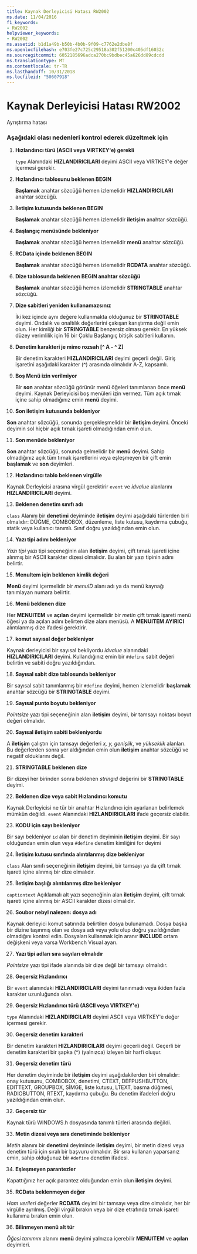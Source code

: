 ```yaml
---
title: Kaynak Derleyicisi Hatası RW2002
ms.date: 11/04/2016
f1_keywords:
- RW2002
helpviewer_keywords:
- RW2002
ms.assetid: b1d1a49b-b50b-4b0b-9f09-c7762e2dbe8f
ms.openlocfilehash: e703fe27c725c29518a302f51200c405df16032c
ms.sourcegitcommit: 6052185696adca270bc9bdbec45a626dd89cdcdd
ms.translationtype: MT
ms.contentlocale: tr-TR
ms.lasthandoff: 10/31/2018
ms.locfileid: "50607918"
---
```

# <a name="resource-compiler-error-rw2002"></a>Kaynak Derleyicisi Hatası RW2002

Ayrıştırma hatası

### <a name="to-fix-by-checking-the-following-possible-causes"></a>Aşağıdaki olası nedenleri kontrol ederek düzeltmek için

1. **Hızlandırıcı türü (ASCII veya VIRTKEY'e) gerekli**

   `type` Alanındaki **HIZLANDIRICILARI** deyimi ASCII veya VIRTKEY'e değer içermesi gerekir.

1. **Hızlandırıcı tablosunu beklenen BEGIN**

   **Başlamak** anahtar sözcüğü hemen izlemelidir **HIZLANDIRICILARI** anahtar sözcüğü.

1. **İletişim kutusunda beklenen BEGIN**

   **Başlamak** anahtar sözcüğü hemen izlemelidir **iletişim** anahtar sözcüğü.

1. **Başlangıç menüsünde bekleniyor**

   **Başlamak** anahtar sözcüğü hemen izlemelidir **menü** anahtar sözcüğü.

1. **RCData içinde beklenen BEGIN**

   **Başlamak** anahtar sözcüğü hemen izlemelidir **RCDATA** anahtar sözcüğü.

1. **Dize tablosunda beklenen BEGIN anahtar sözcüğü**

   **Başlamak** anahtar sözcüğü hemen izlemelidir **STRINGTABLE** anahtar sözcüğü.

1. **Dize sabitleri yeniden kullanamazsınız**

   İki kez içinde aynı değere kullanmakta olduğunuz bir **STRINGTABLE** deyimi. Ondalık ve onaltılık değerlerini çakışan karıştırma değil emin olun. Her kimliği bir **STRINGTABLE** benzersiz olması gerekir. En yüksek düzey verimlilik için 16 bir Çoklu Başlangıç bitişik sabitleri kullanın.

1. **Denetim karakteri je mimo rozsah [^ A - ^ Z]**

   Bir denetim karakteri **HIZLANDIRICILARI** deyimi geçerli değil. Giriş işaretini aşağıdaki karakter (**^**) arasında olmalıdır A-Z, kapsamlı.

9. **Boş Menü izin verilmiyor**

   Bir **son** anahtar sözcüğü görünür menü öğeleri tanımlanan önce **menü** deyimi. Kaynak Derleyicisi boş menüleri izin vermez. Tüm açık tırnak içine sahip olmadığınız emin **menü** deyimi.

10. **Son iletişim kutusunda bekleniyor**

   **Son** anahtar sözcüğü, sonunda gerçekleşmelidir bir **iletişim** deyimi. Önceki deyimin sol hiçbir açık tırnak işareti olmadığından emin olun.

11. **Son menüde bekleniyor**

   **Son** anahtar sözcüğü, sonunda gelmelidir bir **menü** deyimi. Sahip olmadığınız açık tüm tırnak işaretlerini veya eşleşmeyen bir çift emin **başlamak** ve **son** deyimleri.

12. **Hızlandırıcı tablo beklenen virgülle**

   Kaynak Derleyicisi arasına virgül gerektirir `event` ve *idvalue* alanlarını **HIZLANDIRICILARI** deyimi.

13. **Beklenen denetim sınıfı adı**

   `class` Alanını bir **denetimi** deyiminde **iletişim** deyimi aşağıdaki türlerden biri olmalıdır: DÜĞME, COMBOBOX, düzenleme, liste kutusu, kaydırma çubuğu, statik veya kullanıcı tanımlı. Sınıf doğru yazıldığından emin olun.

14. **Yazı tipi adını bekleniyor**

   *Yazı tipi* yazı tipi seçeneğinin alan **iletişim** deyimi, çift tırnak işareti içine alınmış bir ASCII karakter dizesi olmalıdır. Bu alan bir yazı tipinin adını belirtir.

15. **MenuItem için beklenen kimlik değeri**

   **Menü** deyimi içermelidir bir *menuID* alanı adı ya da menü kaynağı tanımlayan numara belirtir.

16. **Menü beklenen dize**

   Her **MENUITEM** ve **açılan** deyimi içermelidir bir *metin* çift tırnak işareti menü öğesi ya da açılan adını belirten dize alanı menüsü. A **MENUITEM AYIRICI** alıntılanmış dize ifadesi gerektirir.

17. **komut sayısal değer bekleniyor**

   Kaynak derleyicisi bir sayısal bekliyordu *idvalue* alanındaki **HIZLANDIRICILARI** deyimi. Kullandığınız emin bir `#define` sabit değeri belirtin ve sabiti doğru yazıldığından.

18. **Sayısal sabit dize tablosunda bekleniyor**

   Bir sayısal sabit tanımlanmış bir `#define` deyimi, hemen izlemelidir **başlamak** anahtar sözcüğü bir **STRINGTABLE** deyimi.

19. **Sayısal punto boyutu bekleniyor**

   *Pointsize* yazı tipi seçeneğinin alan **iletişim** deyimi, bir tamsayı noktası boyut değeri olmalıdır.

20. **Sayısal iletişim sabiti bekleniyordu**

   A **iletişim** çalıştın için tamsayı değerleri *x, y, genişlik*, ve *yükseklik* alanları. Bu değerlerden sonra yer aldığından emin olun **iletişim** anahtar sözcüğü ve negatif olduklarını değil.

21. **STRINGTABLE beklenen dize**

   Bir dizeyi her birinden sonra beklenen *stringıd* değerini bir **STRINGTABLE** deyimi.

22. **Beklenen dize veya sabit Hızlandırıcı komutu**

   Kaynak Derleyicisi ne tür bir anahtar Hızlandırıcı için ayarlanan belirlemek mümkün değildi. `event` Alanındaki **HIZLANDIRICILARI** ifade geçersiz olabilir.

23. **KODU için sayı bekleniyor**

   Bir sayı bekleniyor `id` alan bir denetim deyiminin **iletişim** deyimi. Bir sayı olduğundan emin olun veya `#define` denetim kimliğini for deyimi

24. **İletişim kutusu sınıfında alıntılanmış dize bekleniyor**

   `class` Alan sınıfı seçeneğinin **iletişim** deyimi, bir tamsayı ya da çift tırnak işareti içine alınmış bir dize olmalıdır.

25. **İletişim başlığı alıntılanmış dize bekleniyor**

   `captiontext` Açıklamalı alt yazı seçeneğinin alan **iletişim** deyimi, çift tırnak işareti içine alınmış bir ASCII karakter dizesi olmalıdır.

26. **Soubor nebyl nalezen: dosya adı**

   Kaynak derleyici komut satırında belirtilen dosya bulunamadı. Dosya başka bir dizine taşınmış olan ve dosya adı veya yolu olup doğru yazıldığından olmadığını kontrol edin. Dosyaları kullanmak için aranır **INCLUDE** ortam değişkeni veya varsa Workbench Visual ayarı.

27. **Yazı tipi adları sıra sayıları olmalıdır**

   *Pointsize* yazı tipi ifade alanında bir dize değil bir tamsayı olmalıdır.

28. **Geçersiz Hızlandırıcı**

   Bir `event` alanındaki **HIZLANDIRICILARI** deyimi tanınmadı veya ikiden fazla karakter uzunluğunda olan.

29. **Geçersiz Hızlandırıcı türü (ASCII veya VIRTKEY'e)**

   `type` Alanındaki **HIZLANDIRICILARI** deyimi ASCII veya VIRTKEY'e değer içermesi gerekir.

30. **Geçersiz denetim karakteri**

   Bir denetim karakteri **HIZLANDIRICILARI** deyimi geçerli değil. Geçerli bir denetim karakteri bir şapka (^) (yalnızca) izleyen bir harfi oluşur.

31. **Geçersiz denetim türü**

   Her denetim deyiminde bir **iletişim** deyimi aşağıdakilerden biri olmalıdır: onay kutusunu, COMBOBOX, denetimi, CTEXT, DEFPUSHBUTTON, EDITTEXT, GROUPBOX, SİMGE, liste kutusu, LTEXT, basma düğmesi, RADIOBUTTON, RTEXT, kaydırma çubuğu. Bu denetim ifadeleri doğru yazıldığından emin olun.

32. **Geçersiz tür**

   Kaynak türü WINDOWS.h dosyasında tanımlı türleri arasında değildi.

33. **Metin dizesi veya sıra denetiminde bekleniyor**

   *Metin* alanını bir **denetimi** deyiminde **iletişim** deyimi, bir metin dizesi veya denetim türü için sıralı bir başvuru olmalıdır. Bir sıra kullanan yaparsanız emin, sahip olduğunuz bir `#define` denetim ifadesi.

34. **Eşleşmeyen parantezler**

   Kapattığınız her açık parantez olduğundan emin olun **iletişim** deyimi.

35. **RCData beklenmeyen değer**

   *Ham verileri* değerler **RCDATA** deyimi bir tamsayı veya dize olmalıdır, her bir virgülle ayrılmış. Değil virgül bırakın veya bir dize etrafında tırnak işareti kullanıma bırakın emin olun.

36. **Bilinmeyen menü alt tür**

   *Öğesi tanımını* alanını **menü** deyimi yalnızca içerebilir **MENUITEM** ve **açılan** deyimleri.